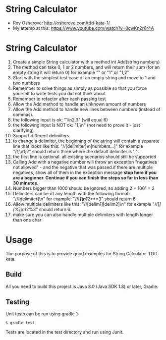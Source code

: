 # String Calculator

* Roy Osherove: http://osherove.com/tdd-kata-1/
* My attemp at this: https://www.youtube.com/watch?v=8cwKn2r6r4A

# String Calculator

1. Create a simple String calculator with a method int Add(string numbers)
2. The method can take 0, 1 or 2 numbers, and will return their sum (for an empty string it will return 0) for example "" or "1" or "1,2"
3. Start with the simplest test case of an empty string and move to 1 and two numbers
4. Remember to solve things as simply as possible so that you force yourself to write tests you did not think about
5. Remember to refactor after each passing test
6. Allow the Add method to handle an unknown amount of numbers
7. Allow the Add method to handle new lines between numbers (instead of commas).
8. the following input is ok:  "1\n2,3"  (will equal 6)
9. the following input is NOT ok:  "1,\n" (not need to prove it - just clarifying)
10. Support different delimiters
11. to change a delimiter, the beginning of the string will contain a separate line that looks like this:   "//[delimiter]\n[numbers…]" for example "//;\n1;2" should return three where the default delimiter is ';' .
12. the first line is optional. all existing scenarios should still be supported
13. Calling Add with a negative number will throw an exception "negatives not allowed" - and the negative that was passed.if there are multiple negatives, show all of them in the exception message
**stop here if you are a beginner. Continue if you can finish the steps so far in less than 30 minutes.**
14. Numbers bigger than 1000 should be ignored, so adding 2 + 1001  = 2
15. Delimiters can be of any length with the following format:  "//[delimiter]\n" for example: "//[***]\n1***2***3" should return 6
16. Allow multiple delimiters like this:  "//[delim1][delim2]\n" for example "//[*][%]\n1*2%3" should return 6.
17. make sure you can also handle multiple delimiters with length longer than one char

# Usage

The purpose of this is to provide good examples for String Calculator TDD kata.

Build
-----

All you need to build this project is Java 8.0 (Java SDK 1.8) or later, Gradle.

Testing
-------

Unit tests can be run using gradle [1]:

    $ gradle test

[1]: http://gradle.org/

Tests are located in the test directory and run using Junit.
